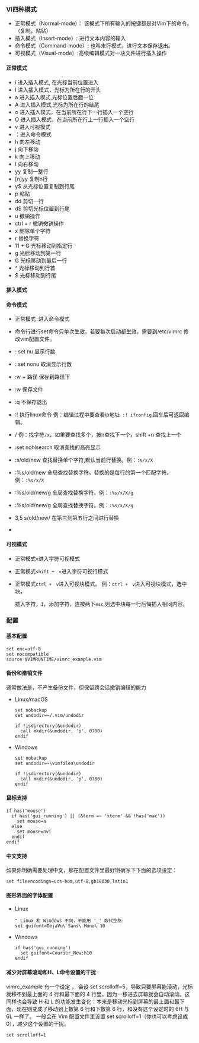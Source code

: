 

### Vi四种模式

- 正常模式（Normal-mode）： 该模式下所有输入的按键都是对Vim下的命令。（复制，粘贴）
- 插入模式（Insert-mode）: 进行文本内容的输入
- 命令模式（Command-mode）: 也叫末行模式，进行文本保存退出。
- 可视模式（Visual-mode）:高级编辑模式对一块文件进行插入操作

#### 正常模式

- i 进入插入模式, 在光标当前位置进入
- I 进入插入模式，光标为所在行的开头
- a 进入插入模式,光标位置后面一位
- A 进入插入模式,光标为所在行的结尾
- o 进入插入模式，在当前所在行下一行插入一个空行
- O 进入插入模式，在当前所在行上一行插入一个空行
- v 进入可视模式
- ：进入命令模式
- h 向左移动
- j 向下移动
- k 向上移动
- l 向右移动
- yy 复制一整行
- [n]yy 复制n行
- y$ 从光标位置复制到行尾
- p 粘贴
- dd 剪切一行
- d$ 剪切光标位置到行尾
- u 撤销操作
- ctrl + r 撤销撤销操作
- x 删除单个字符
- r 替换字符
- 11 + G 光标移动到指定行
- g 光标移动到第一行
- G 光标移动到最后一行
- ^ 光标移动到行首
- $ 光标移动到行尾

#### 插入模式



#### 命令模式

- 正常模式`:`进入命令模式

- 命令行进行set命令只单次生效，若要每次启动都生效，需要到/etc/vimrc 修改vim配置文件。

- : set nu 显示行数 
- : set nonu 取消显示行数
- :w + 路径 保存到路径下
- :w 保存文件
- :q 不保存退出
- :! 执行linux命令 例：编辑过程中要查看ip地址` :! ifconfig`,回车后可返回编辑。

- /  例：找字符`/x`，如果要查找多个，按n查找下一个，shift +n 查找上一个
- :set nohlsearch 取消查找的高亮显示
- :s/old/new 查找替换单个字符,默认当前行替换。例：`:s/x/X`
- :%s/old/new 全局查找替换字符，替换的是每行的第一个匹配字符。例：`:%s/x/X`
- :%s/old/new/g 全局查找替换字符。例：`:%s/x/X/g`
- :%s/old/new/g 全局查找替换字符。例：`:%s/x/X/g`
- 3,5 s/old/new/ 在第三到第五行之间进行替换
- 

#### 可视模式

- 正常模式`v`进入字符可视模式

- 正常模式`shift +　v`进入字符可视行模式

- 正常模式`ctrl +　v`进入可视块模式。 例：`ctrl +　v`进入可视块模式，选中块，

  插入字符，`I`，添加字符，连按两下`esc`,则选中块每一行后悔插入相同内容。

### 配置

#### 基本配置

```shell
set enc=utf-8
set nocompatible
source $VIMRUNTIME/vimrc_example.vim
```

####  备份和撤销文件 

 通常做法是，不产生备份文件，但保留跨会话撤销编辑的能力 

- Linux/macOS 

  ```shell
  set nobackup
  set undodir=~/.vim/undodir
  
  if !isdirectory(&undodir)
    call mkdir(&undodir, 'p', 0700)
  endif
  ```

- Windows

  ```shell
  set nobackup
  set undodir=~\vimfiles\undodir

  if !isdirectory(&undodir)
    call mkdir(&undodir, 'p', 0700)
  endif
  ```
  

####  鼠标支持 

```shell
if has('mouse')
  if has('gui_running') || (&term =~ 'xterm' && !has('mac'))
    set mouse=a
  else
    set mouse=nvi
  endif
endif
```

####  中文支持 

如果你明确需要处理中文，那在配置文件里最好明确写下下面的选项设定： 

```shell
set fileencodings=ucs-bom,utf-8,gb18030,latin1
```

####  图形界面的字体配置 

- Linux

  ```shell
  " Linux 和 Windows 不同，不能用 '_' 取代空格
  set guifont=DejaVu\ Sans\ Mono\ 10
  ```

- Windows

  ```shell
  if has('gui_running')
    set guifont=Courier_New:h10
  endif
  ```

  

####  减少对屏幕滚动和H、L命令设置的干扰 

 vimrc_example 有一个设定 ， 会设 set scrolloff=5，导致只要屏幕能滚动，光标就移不到最上面的 4 行和最下面的 4 行里，因为一移进去屏幕就会自动滚动。这同样也会导致 H 和 L 的功能发生变化：本来是移动光标到屏幕的最上面和最下面，现在则变成了移动到上数第 6 行和下数第 6 行，和没有这个设定时的 6H 与 6L 一样了。  一般会在 Vim 配置文件里设置 set scrolloff=1（你也可以考虑设成 0），减少这个设置的干扰。 

```shell
set scrolloff=1
```

